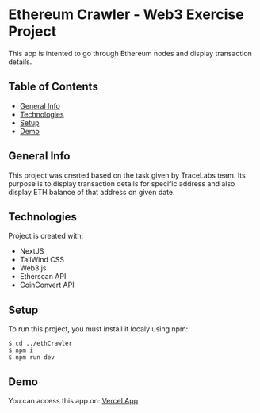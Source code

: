 # Ethereum Crawler - Web3 Exercise Project

This app is intented to go through Ethereum nodes and display transaction details.

## Table of Contents

-   [General Info](#general-info)
-   [Technologies](#technologies)
-   [Setup](#setup)
-   [Demo](#demo)

## General Info

This project was created based on the task given by TraceLabs team. Its purpose is to display transaction details for specific address and also display ETH balance of that address on given date.

## Technologies

Project is created with:

-   NextJS
-   TailWind CSS
-   Web3.js
-   Etherscan API
-   CoinConvert API

## Setup

To run this project, you must install it localy using npm:

```
$ cd ../ethCrawler
$ npm i
$ npm run dev
```

## Demo

You can access this app on: [Vercel App](https://eth-crawler-eta.vercel.app)
